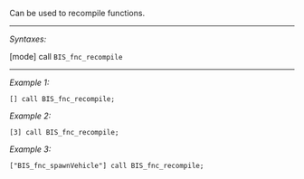 Can be used to recompile functions.


---
*Syntaxes:*

[mode] call `BIS_fnc_recompile`

---
*Example 1:*

```sqf
[] call BIS_fnc_recompile;
```

*Example 2:*

```sqf
[3] call BIS_fnc_recompile;
```

*Example 3:*

```sqf
["BIS_fnc_spawnVehicle"] call BIS_fnc_recompile;
```